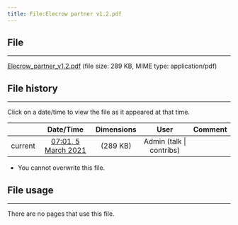 ```yaml
---
title: File:Elecrow partner v1.2.pdf
---
```


## File
--------

[Elecrow_partner_v1.2.pdf](https://wiki.elecrow.com/images/a/a6/Elecrow_partner_v1.2.pdf) (file size: 289 KB, MIME type: application/pdf)

## File history
--------

Click on a date/time to view the file as it appeared at that time.

|         |                          Date/Time                           | Dimensions  |                             User                             | Comment |
| :-----: | :----------------------------------------------------------: | :---------: | :----------------------------------------------------------: | :-----: |
| current | [07:01, 5 March 2021](https://wiki.elecrow.com/images/a/a6/Elecrow_partner_v1.2.pdf) | (289 KB) | Admin (talk \| contribs) |         |

- You cannot overwrite this file.

## File usage
--------

There are no pages that use this file.